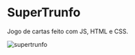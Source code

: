 # SuperTrunfo
Jogo de cartas feito com JS, HTML e CSS.


![supertrunfo](https://user-images.githubusercontent.com/91338088/150992602-76449965-2d6c-481a-95e2-ec1c05657f92.PNG)
